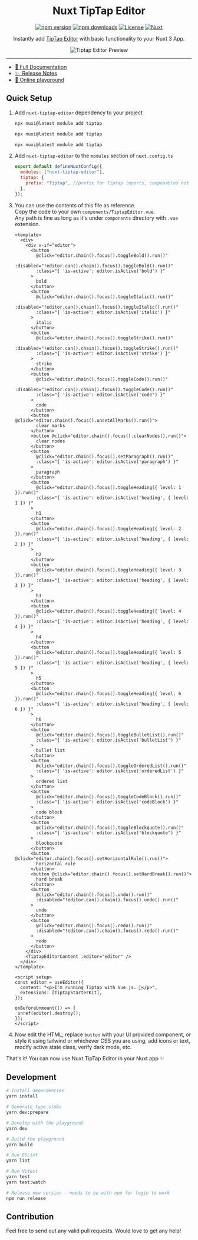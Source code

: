 <h1 align="center">
   Nuxt TipTap Editor
</h1>

<p align="center">
  <a href="https://npmjs.com/package/nuxt-tiptap-editor" rel="nofollow">
    <img src="https://camo.githubusercontent.com/ae81dea5e450a972eb8017f2d165e5a708c2128f68e8c02b046d63ea85d0e186/68747470733a2f2f696d672e736869656c64732e696f2f6e706d2f762f6e7578742d7469707461702d656469746f722f6c61746573742e7376673f7374796c653d666c617426636f6c6f72413d31383138314226636f6c6f72423d323843463844" alt="npm version" data-canonical-src="https://img.shields.io/npm/v/nuxt-tiptap-editor/latest.svg?style=flat&amp;colorA=18181B&amp;colorB=28CF8D" style="max-width: 100%;"></a>
  <a href="https://npmjs.com/package/nuxt-tiptap-editor" rel="nofollow">
    <img src="https://camo.githubusercontent.com/a70996667de8939667a2064a939a4f44f42eb9a65228731c91e2b01301fe393c/68747470733a2f2f696d672e736869656c64732e696f2f6e706d2f646d2f6e7578742d7469707461702d656469746f722e7376673f7374796c653d666c617426636f6c6f72413d31383138314226636f6c6f72423d323843463844" alt="npm downloads" data-canonical-src="https://img.shields.io/npm/dm/nuxt-tiptap-editor.svg?style=flat&amp;colorA=18181B&amp;colorB=28CF8D" style="max-width: 100%;"></a>
  <a href="https://npmjs.com/package/nuxt-tiptap-editor" rel="nofollow">
    <img src="https://camo.githubusercontent.com/8ed006b5cde33cda61786bf5d50b53fd4557831141a6fa622361f1bdc98648eb/68747470733a2f2f696d672e736869656c64732e696f2f6e706d2f6c2f6e7578742d7469707461702d656469746f722e7376673f7374796c653d666c617426636f6c6f72413d31383138314226636f6c6f72423d323843463844" alt="License" data-canonical-src="https://img.shields.io/npm/l/nuxt-tiptap-editor.svg?style=flat&amp;colorA=18181B&amp;colorB=28CF8D" style="max-width: 100%;"></a>
  <a href="https://nuxt.com" rel="nofollow">
    <img src="https://camo.githubusercontent.com/4ba30edd28e1e16ce7322c5dfd4f878b3501d4cff8664612494d2237f1130d48/68747470733a2f2f696d672e736869656c64732e696f2f62616467652f4e7578742d3138313831423f6c6f676f3d6e7578742e6a73" alt="Nuxt" data-canonical-src="https://img.shields.io/badge/Nuxt-18181B?logo=nuxt.js" style="max-width: 100%;">
  </a>
</p>

<p align="center">
  Instantly add <a href="https://tiptap.dev/editor" rel="nofollow">TipTap Editor</a> with basic functionality to your Nuxt 3 App.
</p>

<p align="center">
  <img src="https://assets-global.website-files.com/645a9acecda2e0594fac6126/65675de8c3c9cffc1a4a4d26_editor-eaxmple-placeholder-p-800.png" alt="Tiptap Editor Preview" />
</p>

-----
- [📖 Full Documentation](https://nuxt-tiptap-editor.vercel.app)
- [✨ &nbsp;Release Notes](/CHANGELOG.md)
- [🏀 Online playground](https://stackblitz.com/github/modbender/nuxt-tiptap-editor?file=playground%2Fapp.vue)
<!-- - [📖 &nbsp;Documentation](https://example.com) -->

## Quick Setup

1. Add `nuxt-tiptap-editor` dependency to your project

   ```sh
   npx nuxi@latest module add tiptap

   npx nuxi@latest module add tiptap

   npx nuxi@latest module add tiptap
   ```

2. Add `nuxt-tiptap-editor` to the `modules` section of `nuxt.config.ts`

   ```js
   export default defineNuxtConfig({
     modules: ["nuxt-tiptap-editor"],
     tiptap: {
       prefix: "Tiptap", //prefix for Tiptap imports, composables not included
     },
   });
   ```

3. You can use the contents of this file as reference.  
   Copy the code to your own `components/TiptapEditor.vue`.  
   Any path is fine as long as it's under `components` directory with `.vue` extension.

   ```vue
   <template>
     <div>
       <div v-if="editor">
         <button
           @click="editor.chain().focus().toggleBold().run()"
           :disabled="!editor.can().chain().focus().toggleBold().run()"
           :class="{ 'is-active': editor.isActive('bold') }"
         >
           bold
         </button>
         <button
           @click="editor.chain().focus().toggleItalic().run()"
           :disabled="!editor.can().chain().focus().toggleItalic().run()"
           :class="{ 'is-active': editor.isActive('italic') }"
         >
           italic
         </button>
         <button
           @click="editor.chain().focus().toggleStrike().run()"
           :disabled="!editor.can().chain().focus().toggleStrike().run()"
           :class="{ 'is-active': editor.isActive('strike') }"
         >
           strike
         </button>
         <button
           @click="editor.chain().focus().toggleCode().run()"
           :disabled="!editor.can().chain().focus().toggleCode().run()"
           :class="{ 'is-active': editor.isActive('code') }"
         >
           code
         </button>
         <button @click="editor.chain().focus().unsetAllMarks().run()">
           clear marks
         </button>
         <button @click="editor.chain().focus().clearNodes().run()">
           clear nodes
         </button>
         <button
           @click="editor.chain().focus().setParagraph().run()"
           :class="{ 'is-active': editor.isActive('paragraph') }"
         >
           paragraph
         </button>
         <button
           @click="editor.chain().focus().toggleHeading({ level: 1 }).run()"
           :class="{ 'is-active': editor.isActive('heading', { level: 1 }) }"
         >
           h1
         </button>
         <button
           @click="editor.chain().focus().toggleHeading({ level: 2 }).run()"
           :class="{ 'is-active': editor.isActive('heading', { level: 2 }) }"
         >
           h2
         </button>
         <button
           @click="editor.chain().focus().toggleHeading({ level: 3 }).run()"
           :class="{ 'is-active': editor.isActive('heading', { level: 3 }) }"
         >
           h3
         </button>
         <button
           @click="editor.chain().focus().toggleHeading({ level: 4 }).run()"
           :class="{ 'is-active': editor.isActive('heading', { level: 4 }) }"
         >
           h4
         </button>
         <button
           @click="editor.chain().focus().toggleHeading({ level: 5 }).run()"
           :class="{ 'is-active': editor.isActive('heading', { level: 5 }) }"
         >
           h5
         </button>
         <button
           @click="editor.chain().focus().toggleHeading({ level: 6 }).run()"
           :class="{ 'is-active': editor.isActive('heading', { level: 6 }) }"
         >
           h6
         </button>
         <button
           @click="editor.chain().focus().toggleBulletList().run()"
           :class="{ 'is-active': editor.isActive('bulletList') }"
         >
           bullet list
         </button>
         <button
           @click="editor.chain().focus().toggleOrderedList().run()"
           :class="{ 'is-active': editor.isActive('orderedList') }"
         >
           ordered list
         </button>
         <button
           @click="editor.chain().focus().toggleCodeBlock().run()"
           :class="{ 'is-active': editor.isActive('codeBlock') }"
         >
           code block
         </button>
         <button
           @click="editor.chain().focus().toggleBlockquote().run()"
           :class="{ 'is-active': editor.isActive('blockquote') }"
         >
           blockquote
         </button>
         <button @click="editor.chain().focus().setHorizontalRule().run()">
           horizontal rule
         </button>
         <button @click="editor.chain().focus().setHardBreak().run()">
           hard break
         </button>
         <button
           @click="editor.chain().focus().undo().run()"
           :disabled="!editor.can().chain().focus().undo().run()"
         >
           undo
         </button>
         <button
           @click="editor.chain().focus().redo().run()"
           :disabled="!editor.can().chain().focus().redo().run()"
         >
           redo
         </button>
       </div>
       <TiptapEditorContent :editor="editor" />
     </div>
   </template>

   <script setup>
   const editor = useEditor({
     content: "<p>I'm running Tiptap with Vue.js. 🎉</p>",
     extensions: [TiptapStarterKit],
   });

   onBeforeUnmount(() => {
    unref(editor).destroy();
   });
   </script>
   ```

4. Now edit the HTML, replace `button` with your UI provided component, or style it using tailwind or whichever CSS you are using, add icons or text, modify active state class, verify dark mode, etc.

That's it! You can now use Nuxt TipTap Editor in your Nuxt app ✨


## Development

```bash
# Install dependencies
yarn install

# Generate type stubs
yarn dev:prepare

# Develop with the playground
yarn dev

# Build the playground
yarn build

# Run ESLint
yarn lint

# Run Vitest
yarn test
yarn test:watch

# Release new version - needs to be with npm for login to work
npm run release
```

## Contribution

Feel free to send out any valid pull requests. Would love to get any help!


<!-- Badges -->

[npm-version-src]: https://img.shields.io/npm/v/nuxt-tiptap-editor/latest.svg?style=flat&colorA=18181B&colorB=28CF8D
[npm-version-href]: https://npmjs.com/package/nuxt-tiptap-editor
[npm-downloads-src]: https://img.shields.io/npm/dm/nuxt-tiptap-editor.svg?style=flat&colorA=18181B&colorB=28CF8D
[npm-downloads-href]: https://npmjs.com/package/nuxt-tiptap-editor
[license-src]: https://img.shields.io/npm/l/nuxt-tiptap-editor.svg?style=flat&colorA=18181B&colorB=28CF8D
[license-href]: https://npmjs.com/package/nuxt-tiptap-editor
[nuxt-src]: https://img.shields.io/badge/Nuxt-18181B?logo=nuxt.js
[nuxt-href]: https://nuxt.com
